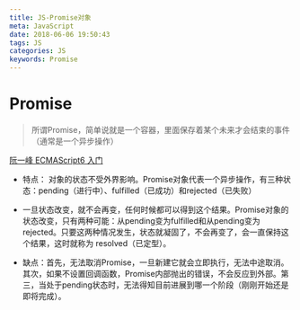```yaml
---
title: JS-Promise对象
meta: JavaScript  
date: 2018-06-06 19:50:43
tags: JS
categories: JS
keywords: Promise
---
```


# Promise
>所谓Promise，简单说就是一个容器，里面保存着某个未来才会结束的事件（通常是一个异步操作）

[阮一峰 ECMAScript6 入门](http://es6.ruanyifeng.com/#docs/promise)
  * 特点： 对象的状态不受外界影响。Promise对象代表一个异步操作，有三种状态：pending（进行中）、fulfilled（已成功）和rejected（已失败）

  * 一旦状态改变，就不会再变，任何时候都可以得到这个结果。Promise对象的状态改变，只有两种可能：从pending变为fulfilled和从pending变为rejected。只要这两种情况发生，状态就凝固了，不会再变了，会一直保持这个结果，这时就称为 resolved（已定型）。


  * 缺点：首先，无法取消Promise，一旦新建它就会立即执行，无法中途取消。其次，如果不设置回调函数，Promise内部抛出的错误，不会反应到外部。第三，当处于pending状态时，无法得知目前进展到哪一个阶段（刚刚开始还是即将完成）。
